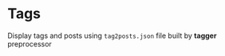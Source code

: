 # Tags


Display tags and posts using `tag2posts.json` file built by **tagger** preprocessor

<div id="Tags">